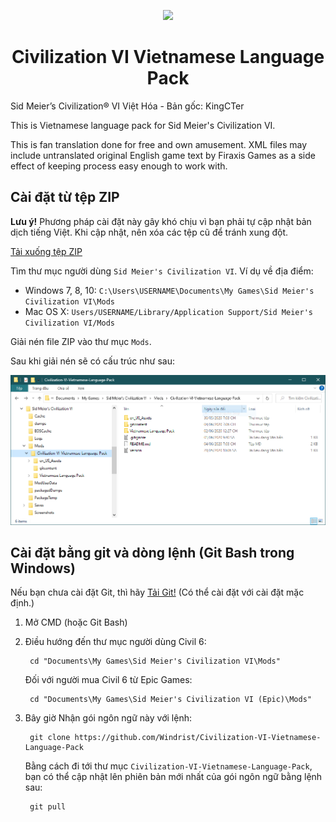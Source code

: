 <p align="center">
    <a href="https://civilization.com/">
        <img src="https://github.com/KingCTer/Civilization-VI-Vietnamese-Language-Pack/blob/master/gitcontent/CivilizationVI_GatheringStorm.png?raw=true">
    </a>
</p>

<h1 align="center"><strong>Civilization VI Vietnamese Language Pack</strong></h1>

Sid Meier’s Civilization® VI Việt Hóa - Bản gốc: KingCTer

This is Vietnamese language pack for Sid Meier's Civilization VI.

This is fan translation done for free and own amusement. XML files may include untranslated original English game text by Firaxis Games as a side effect of keeping process easy enough to work with.


## Cài đặt từ tệp ZIP

**Lưu ý!** Phương pháp cài đặt này gây khó chịu vì bạn phải tự cập nhật bản dịch tiếng Việt. Khi cập nhật, nên xóa các tệp cũ để tránh xung đột.

[Tải xuống tệp ZIP](https://github.com/Windrist/Civilization-VI-Vietnamese-Language-Pack/archive/master.zip)

Tìm thư mục người dùng `Sid Meier's Civilization VI`. Ví dụ về địa điểm:

- Windows 7, 8, 10: `C:\Users\USERNAME\Documents\My Games\Sid Meier's Civilization VI\Mods`
- Mac OS X: `Users/USERNAME/Library/Application Support/Sid Meier's Civilization VI/Mods`

Giải nén file ZIP vào thư mục `Mods`.

Sau khi giải nén sẽ có cấu trúc như sau:

![InstallWithZIP](/gitcontent/InstallWithZIP.png)


## Cài đặt bằng git và dòng lệnh (Git Bash trong Windows)

Nếu bạn chưa cài đặt Git, thì hãy [Tải Git!](https://git-scm.com/download) (Có thể cài đặt với cài đặt mặc định.)

1. Mở CMD (hoặc Git Bash)
2. Điều hướng đến thư mục người dùng Civil 6: 

        cd "Documents\My Games\Sid Meier's Civilization VI\Mods"

    Đối với người mua Civil 6 từ Epic Games:

        cd "Documents\My Games\Sid Meier's Civilization VI (Epic)\Mods"

3. Bây giờ Nhận gói ngôn ngữ này với lệnh:

        git clone https://github.com/Windrist/Civilization-VI-Vietnamese-Language-Pack

    Bằng cách đi tới thư mục `Civilization-VI-Vietnamese-Language-Pack`, bạn có thể cập nhật lên phiên bản mới nhất của gói ngôn ngữ bằng lệnh sau:

        git pull
